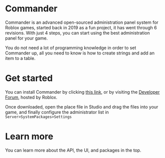 # Commander
Commander is an advanced open-sourced administration panel system for Roblox games, started back in 2019 as a fun project, it has went through 6 revisions. With just 4 steps, you can start using the best administration panel for your game.

You do not need a lot of programming knowledge in order to set Commander up, all you need to know is how to create strings and add an item to a table.

# Get started
You can install Commander by clicking [this link](https://devforum.roblox.com/uploads/short-url/5zWXiNSpdaRYaHrdkpb81dDyuvV.rbxl), or by visiting the [Developer Forum](https://devforum.roblox.com/t/dp1-commander-your-next-admin-system/503290), hosted by Roblox.

Once downloaded, open the place file in Studio and drag the files into your game, and finally configure the administrator list in `Server>SystemPackages>Settings`

# Learn more
You can learn more about the API, the UI, and packages in the top.